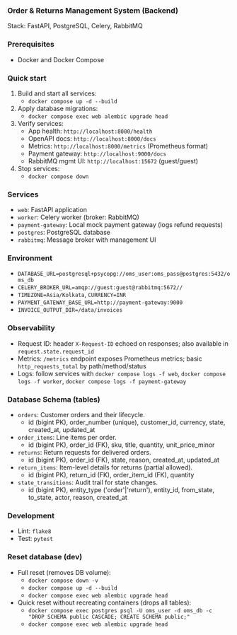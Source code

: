 ### Order & Returns Management System (Backend)

Stack: FastAPI, PostgreSQL, Celery, RabbitMQ

### Prerequisites

- Docker and Docker Compose

### Quick start

1. Build and start all services:
   - `docker compose up -d --build`
2. Apply database migrations:
   - `docker compose exec web alembic upgrade head`
3. Verify services:
   - App health: `http://localhost:8000/health`
   - OpenAPI docs: `http://localhost:8000/docs`
   - Metrics: `http://localhost:8000/metrics` (Prometheus format)
   - Payment gateway: `http://localhost:9000/docs`
   - RabbitMQ mgmt UI: `http://localhost:15672` (guest/guest)
4. Stop services:
   - `docker compose down`

### Services

- `web`: FastAPI application
- `worker`: Celery worker (broker: RabbitMQ)
- `payment-gateway`: Local mock payment gateway (logs refund requests)
- `postgres`: PostgreSQL database
- `rabbitmq`: Message broker with management UI

### Environment

- `DATABASE_URL=postgresql+psycopg://oms_user:oms_pass@postgres:5432/oms_db`
- `CELERY_BROKER_URL=amqp://guest:guest@rabbitmq:5672//`
- `TIMEZONE=Asia/Kolkata`, `CURRENCY=INR`
- `PAYMENT_GATEWAY_BASE_URL=http://payment-gateway:9000`
- `INVOICE_OUTPUT_DIR=/data/invoices`

### Observability

- Request ID: header `X-Request-ID` echoed on responses; also available in `request.state.request_id`
- Metrics: `/metrics` endpoint exposes Prometheus metrics; basic `http_requests_total` by path/method/status
- Logs: follow services with `docker compose logs -f web`, `docker compose logs -f worker`, `docker compose logs -f payment-gateway`

### Database Schema (tables)

- `orders`: Customer orders and their lifecycle.
  - id (bigint PK), order_number (unique), customer_id, currency, state, created_at, updated_at
- `order_items`: Line items per order.
  - id (bigint PK), order_id (FK), sku, title, quantity, unit_price_minor
- `returns`: Return requests for delivered orders.
  - id (bigint PK), order_id (FK), state, reason, created_at, updated_at
- `return_items`: Item-level details for returns (partial allowed).
  - id (bigint PK), return_id (FK), order_item_id (FK), quantity
- `state_transitions`: Audit trail for state changes.
  - id (bigint PK), entity_type ('order'|'return'), entity_id, from_state, to_state, actor, reason, created_at

### Development

- Lint: `flake8`
- Test: `pytest`

### Reset database (dev)

- Full reset (removes DB volume):
  - `docker compose down -v`
  - `docker compose up -d --build`
  - `docker compose exec web alembic upgrade head`
- Quick reset without recreating containers (drops all tables):
  - `docker compose exec postgres psql -U oms_user -d oms_db -c "DROP SCHEMA public CASCADE; CREATE SCHEMA public;"`
  - `docker compose exec web alembic upgrade head`

